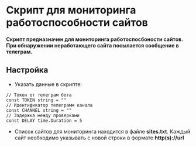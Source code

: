 # Скрипт для мониторинга работоспособности сайтов
#### Скрипт предназначен для мониторинга работоспосбоности сайтов. При обнаружении неработающего сайта посылается сообщение в телеграм.

## Настройка
- Указать данные в скрипте: 
```
// Токен от телеграм бота
const TOKEN string = ""
// Идентификатор телеграмм канала
const CHANNEL string = ""
// Задержка между проверками
const DELAY time.Duration = 5
``` 
- Список сайтов для мониторинга находится в файле **sites.txt**. Каждый сайт необходимо указывать с новой строки в формате **http(s)://url**